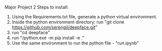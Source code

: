 Major Project 2
Steps to install:
1. Using the Requirements.txt file, generate a python virtual environment.
2. Inside the python environment directory: run "git clone https://github.com/serengil/deepface.git"
3. run "cd deepface"
4. run "<your venv scripts directory>/python.exe -m pip install -e ."
5. Use the same environment to run the python file - "run.ipynb"